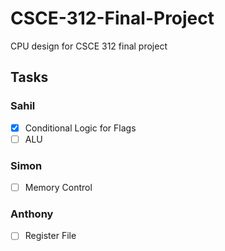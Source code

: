 # CSCE-312-Final-Project
CPU design for CSCE 312 final project

## Tasks
### Sahil
- [x] Conditional Logic for Flags
- [ ] ALU
### Simon
- [ ] Memory Control
### Anthony
- [ ] Register File
